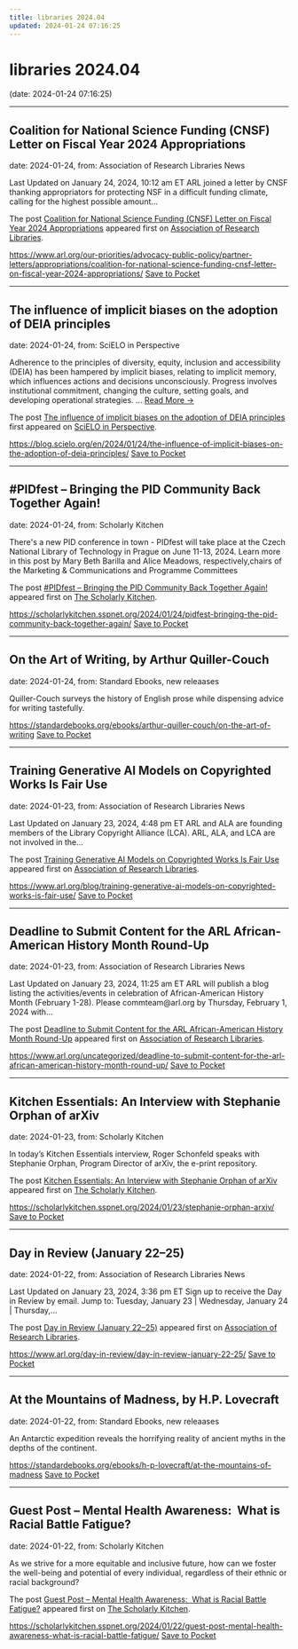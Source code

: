 ```yaml
---
title: libraries 2024.04
updated: 2024-01-24 07:16:25
---
```


# libraries 2024.04

(date: 2024-01-24 07:16:25)

---

## Coalition for National Science Funding (CNSF) Letter on Fiscal Year 2024 Appropriations

date: 2024-01-24, from: Association of Research Libraries News

<p>Last Updated on January 24, 2024, 10:12 am ET ARL joined a letter by CNSF thanking appropriators for protecting NSF in a difficult funding climate, calling for the highest possible amount...</p>
<p>The post <a href="https://www.arl.org/our-priorities/advocacy-public-policy/partner-letters/appropriations/coalition-for-national-science-funding-cnsf-letter-on-fiscal-year-2024-appropriations/">Coalition for National Science Funding (CNSF) Letter on Fiscal Year 2024 Appropriations</a> appeared first on <a href="https://www.arl.org">Association of Research Libraries</a>.</p>


<span class="feed-item-link">
<a href="https://www.arl.org/our-priorities/advocacy-public-policy/partner-letters/appropriations/coalition-for-national-science-funding-cnsf-letter-on-fiscal-year-2024-appropriations/">https://www.arl.org/our-priorities/advocacy-public-policy/partner-letters/appropriations/coalition-for-national-science-funding-cnsf-letter-on-fiscal-year-2024-appropriations/</a> <a href="https://getpocket.com/save" class="pocket-btn" data-lang="en" data-save-url="https://www.arl.org/our-priorities/advocacy-public-policy/partner-letters/appropriations/coalition-for-national-science-funding-cnsf-letter-on-fiscal-year-2024-appropriations/">Save to Pocket</a>
</span>

---

## The influence of implicit biases on the adoption of DEIA principles

date: 2024-01-24, from: SciELO in Perspective

<p>Adherence to the principles of diversity, equity, inclusion and accessibility (DEIA) has been hampered by implicit biases, relating to implicit memory, which influences actions and decisions unconsciously. Progress involves institutional commitment, changing the culture, setting goals, and developing operational strategies. <span class="ellipsis">&#8230;</span> <span class="more-link-wrap"><a href="https://blog.scielo.org/en/2024/01/24/the-influence-of-implicit-biases-on-the-adoption-of-deia-principles/" class="more-link"><span>Read More &#8594;</span></a></span></p>
<p>The post <a href="https://blog.scielo.org/en/2024/01/24/the-influence-of-implicit-biases-on-the-adoption-of-deia-principles/">The influence of implicit biases on the adoption of DEIA principles</a> first appeared on <a href="https://blog.scielo.org/en">SciELO in Perspective</a>.</p>

<span class="feed-item-link">
<a href="https://blog.scielo.org/en/2024/01/24/the-influence-of-implicit-biases-on-the-adoption-of-deia-principles/">https://blog.scielo.org/en/2024/01/24/the-influence-of-implicit-biases-on-the-adoption-of-deia-principles/</a> <a href="https://getpocket.com/save" class="pocket-btn" data-lang="en" data-save-url="https://blog.scielo.org/en/2024/01/24/the-influence-of-implicit-biases-on-the-adoption-of-deia-principles/">Save to Pocket</a>
</span>

---

## #PIDfest – Bringing the PID Community Back Together Again!

date: 2024-01-24, from: Scholarly Kitchen

<p>There's a new PID conference in town - PIDfest will take place at the Czech National Library of Technology in Prague on June 11-13, 2024. Learn more in this post by Mary Beth Barilla and Alice Meadows, respectively,chairs of the Marketing &#38; Communications and Programme Committees </p>
<p>The post <a href="https://scholarlykitchen.sspnet.org/2024/01/24/pidfest-bringing-the-pid-community-back-together-again/">#PIDfest &#8211; Bringing the PID Community Back Together Again!</a> appeared first on <a href="https://scholarlykitchen.sspnet.org">The Scholarly Kitchen</a>.</p>


<span class="feed-item-link">
<a href="https://scholarlykitchen.sspnet.org/2024/01/24/pidfest-bringing-the-pid-community-back-together-again/">https://scholarlykitchen.sspnet.org/2024/01/24/pidfest-bringing-the-pid-community-back-together-again/</a> <a href="https://getpocket.com/save" class="pocket-btn" data-lang="en" data-save-url="https://scholarlykitchen.sspnet.org/2024/01/24/pidfest-bringing-the-pid-community-back-together-again/">Save to Pocket</a>
</span>

---

## On the Art of Writing, by Arthur Quiller-Couch

date: 2024-01-24, from: Standard Ebooks, new releaases

Quiller-Couch surveys the history of English prose while dispensing advice for writing tastefully.

<span class="feed-item-link">
<a href="https://standardebooks.org/ebooks/arthur-quiller-couch/on-the-art-of-writing">https://standardebooks.org/ebooks/arthur-quiller-couch/on-the-art-of-writing</a> <a href="https://getpocket.com/save" class="pocket-btn" data-lang="en" data-save-url="https://standardebooks.org/ebooks/arthur-quiller-couch/on-the-art-of-writing">Save to Pocket</a>
</span>

---

## Training Generative AI Models on Copyrighted Works Is Fair Use

date: 2024-01-23, from: Association of Research Libraries News

<p>Last Updated on January 23, 2024, 4:48 pm ET ARL and ALA are founding members of the Library Copyright Alliance (LCA). ARL, ALA, and LCA are not involved in the...</p>
<p>The post <a href="https://www.arl.org/blog/training-generative-ai-models-on-copyrighted-works-is-fair-use/">Training Generative AI Models on Copyrighted Works Is Fair Use</a> appeared first on <a href="https://www.arl.org">Association of Research Libraries</a>.</p>


<span class="feed-item-link">
<a href="https://www.arl.org/blog/training-generative-ai-models-on-copyrighted-works-is-fair-use/">https://www.arl.org/blog/training-generative-ai-models-on-copyrighted-works-is-fair-use/</a> <a href="https://getpocket.com/save" class="pocket-btn" data-lang="en" data-save-url="https://www.arl.org/blog/training-generative-ai-models-on-copyrighted-works-is-fair-use/">Save to Pocket</a>
</span>

---

## Deadline to Submit Content for the ARL African-American History Month Round-Up

date: 2024-01-23, from: Association of Research Libraries News

<p>Last Updated on January 23, 2024, 11:25 am ET ARL will publish a blog listing the activities/events in celebration of African-American History Month (February 1-28). Please commteam@arl.org by Thursday, February 1, 2024 with...</p>
<p>The post <a href="https://www.arl.org/uncategorized/deadline-to-submit-content-for-the-arl-african-american-history-month-round-up/">Deadline to Submit Content for the ARL African-American History Month Round-Up</a> appeared first on <a href="https://www.arl.org">Association of Research Libraries</a>.</p>


<span class="feed-item-link">
<a href="https://www.arl.org/uncategorized/deadline-to-submit-content-for-the-arl-african-american-history-month-round-up/">https://www.arl.org/uncategorized/deadline-to-submit-content-for-the-arl-african-american-history-month-round-up/</a> <a href="https://getpocket.com/save" class="pocket-btn" data-lang="en" data-save-url="https://www.arl.org/uncategorized/deadline-to-submit-content-for-the-arl-african-american-history-month-round-up/">Save to Pocket</a>
</span>

---

## Kitchen Essentials: An Interview with Stephanie Orphan of arXiv

date: 2024-01-23, from: Scholarly Kitchen

<p>In today’s Kitchen Essentials interview, Roger Schonfeld speaks with Stephanie Orphan, Program Director of arXiv, the e-print repository.</p>
<p>The post <a href="https://scholarlykitchen.sspnet.org/2024/01/23/stephanie-orphan-arxiv/">Kitchen Essentials: An Interview with Stephanie Orphan of arXiv</a> appeared first on <a href="https://scholarlykitchen.sspnet.org">The Scholarly Kitchen</a>.</p>


<span class="feed-item-link">
<a href="https://scholarlykitchen.sspnet.org/2024/01/23/stephanie-orphan-arxiv/">https://scholarlykitchen.sspnet.org/2024/01/23/stephanie-orphan-arxiv/</a> <a href="https://getpocket.com/save" class="pocket-btn" data-lang="en" data-save-url="https://scholarlykitchen.sspnet.org/2024/01/23/stephanie-orphan-arxiv/">Save to Pocket</a>
</span>

---

## Day in Review (January 22–25)

date: 2024-01-22, from: Association of Research Libraries News

<p>Last Updated on January 23, 2024, 3:36 pm ET Sign up to receive the Day in Review by email. Jump to: Tuesday, January 23 &#124; Wednesday, January 24 &#124; Thursday,...</p>
<p>The post <a href="https://www.arl.org/day-in-review/day-in-review-january-22-25/">Day in Review (January 22–25)</a> appeared first on <a href="https://www.arl.org">Association of Research Libraries</a>.</p>


<span class="feed-item-link">
<a href="https://www.arl.org/day-in-review/day-in-review-january-22-25/">https://www.arl.org/day-in-review/day-in-review-january-22-25/</a> <a href="https://getpocket.com/save" class="pocket-btn" data-lang="en" data-save-url="https://www.arl.org/day-in-review/day-in-review-january-22-25/">Save to Pocket</a>
</span>

---

## At the Mountains of Madness, by H.P. Lovecraft

date: 2024-01-22, from: Standard Ebooks, new releaases

An Antarctic expedition reveals the horrifying reality of ancient myths in the depths of the continent.

<span class="feed-item-link">
<a href="https://standardebooks.org/ebooks/h-p-lovecraft/at-the-mountains-of-madness">https://standardebooks.org/ebooks/h-p-lovecraft/at-the-mountains-of-madness</a> <a href="https://getpocket.com/save" class="pocket-btn" data-lang="en" data-save-url="https://standardebooks.org/ebooks/h-p-lovecraft/at-the-mountains-of-madness">Save to Pocket</a>
</span>

---

## Guest Post – Mental Health Awareness:  What is Racial Battle Fatigue?

date: 2024-01-22, from: Scholarly Kitchen

<p>As we strive for a more equitable and inclusive future, how can we foster the well-being and potential of every individual, regardless of their ethnic or racial background?</p>
<p>The post <a href="https://scholarlykitchen.sspnet.org/2024/01/22/guest-post-mental-health-awareness-what-is-racial-battle-fatigue/">Guest Post – Mental Health Awareness:  What is Racial Battle Fatigue?</a> appeared first on <a href="https://scholarlykitchen.sspnet.org">The Scholarly Kitchen</a>.</p>


<span class="feed-item-link">
<a href="https://scholarlykitchen.sspnet.org/2024/01/22/guest-post-mental-health-awareness-what-is-racial-battle-fatigue/">https://scholarlykitchen.sspnet.org/2024/01/22/guest-post-mental-health-awareness-what-is-racial-battle-fatigue/</a> <a href="https://getpocket.com/save" class="pocket-btn" data-lang="en" data-save-url="https://scholarlykitchen.sspnet.org/2024/01/22/guest-post-mental-health-awareness-what-is-racial-battle-fatigue/">Save to Pocket</a>
</span>



<script type="text/javascript">!function(d,i){if(!d.getElementById(i)){var j=d.createElement("script");j.id=i;j.src="https://widgets.getpocket.com/v1/j/btn.js?v=1";var w=d.getElementById(i);d.body.appendChild(j);}}(document,"pocket-btn-js");</script>

